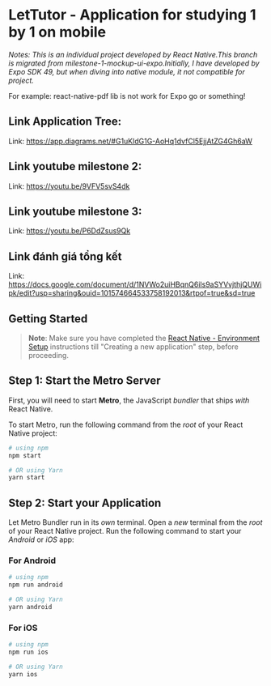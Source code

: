 # LetTutor - Application for studying 1 by 1 on mobile

_*Notes: This is an individual project developed by React Native.This branch is migrated from milestone-1-mockup-ui-expo.Initially, I have developed by Expo SDK 49, but when diving into native module, it not compatible for project.*_

For example: react-native-pdf lib is not work for Expo go or something!

## Link Application Tree:

Link: https://app.diagrams.net/#G1uKldG1G-AoHq1dvfCl5EjjAtZG4Gh6aW

## Link youtube milestone 2:

Link: https://youtu.be/9VFV5svS4dk

## Link youtube milestone 3:

Link: https://youtu.be/P6DdZsus9Qk


## Link đánh giá tổng kết

Link: https://docs.google.com/document/d/1NVWo2uiHBqnQ6ils9aSYVvjthjQUWipk/edit?usp=sharing&ouid=101574664533758192013&rtpof=true&sd=true

## Getting Started

> **Note**: Make sure you have completed the [React Native - Environment Setup](https://reactnative.dev/docs/environment-setup) instructions till "Creating a new application" step, before proceeding.

## Step 1: Start the Metro Server

First, you will need to start **Metro**, the JavaScript _bundler_ that ships _with_ React Native.

To start Metro, run the following command from the _root_ of your React Native project:

```bash
# using npm
npm start

# OR using Yarn
yarn start
```

## Step 2: Start your Application

Let Metro Bundler run in its _own_ terminal. Open a _new_ terminal from the _root_ of your React Native project. Run the following command to start your _Android_ or _iOS_ app:

### For Android

```bash
# using npm
npm run android

# OR using Yarn
yarn android
```

### For iOS

```bash
# using npm
npm run ios

# OR using Yarn
yarn ios
```

